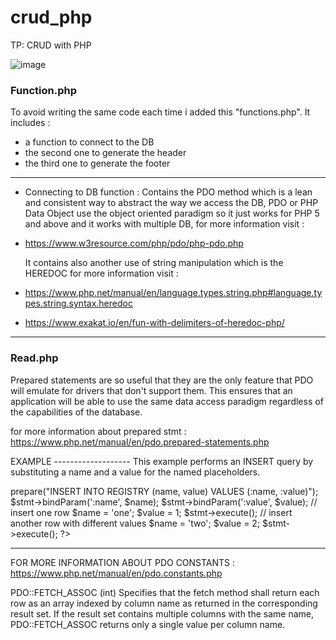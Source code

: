 # crud_php
TP: CRUD with PHP

![image](CRUD_app/imgs/home_page)




### Function.php

To avoid writing the same code each time 
i added this "functions.php". 
It includes : 
- a function to connect to the DB 
- the second one to generate the header 
- the third one to generate the footer

------------------------------------------------------------------------------	
- Connecting to DB function : 
Contains the PDO method which is a lean and consistent way to abstract the way we access the DB, PDO or PHP Data Object use the object oriented paradigm so it just works for PHP 5 and above and it works with multiple DB, for more information visit : 
+ https://www.w3resource.com/php/pdo/php-pdo.php

	It contains also another use of string manipulation which is the HEREDOC for more information visit : 
+ https://www.php.net/manual/en/language.types.string.php#language.types.string.syntax.heredoc
+ https://www.exakat.io/en/fun-with-delimiters-of-heredoc-php/
------------------------------------------------------------------------------	

### Read.php

Prepared statements are so useful that they are the only feature that PDO will emulate for drivers that don't support them. 
This ensures that an application will be able to use the same data access paradigm regardless of the capabilities of the database.

for more information about prepared stmt : https://www.php.net/manual/en/pdo.prepared-statements.php

EXAMPLE -------------------
This example performs an INSERT query by substituting a name and a value for the named placeholders.
<?php
$stmt = $dbh->prepare("INSERT INTO REGISTRY (name, value) VALUES (:name, :value)");
$stmt->bindParam(':name', $name);
$stmt->bindParam(':value', $value);

// insert one row
$name = 'one';
$value = 1;
$stmt->execute();

// insert another row with different values
$name = 'two';
$value = 2;
$stmt->execute();

?>
-------------------------------------------------------------------

FOR MORE INFORMATION ABOUT PDO CONSTANTS : https://www.php.net/manual/en/pdo.constants.php

PDO::FETCH_ASSOC (int)
Specifies that the fetch method shall return each row as an array indexed by column name as returned in the corresponding result set. 
If the result set contains multiple columns with the same name, 
PDO::FETCH_ASSOC returns only a single value per column name.



